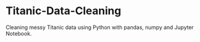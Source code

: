 # Titanic-Data-Cleaning
Cleaning messy Titanic data using Python with pandas, numpy and Jupyter Notebook.
